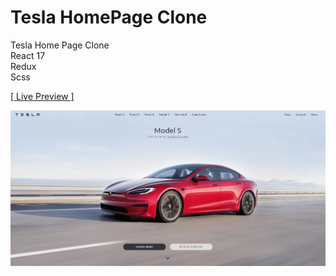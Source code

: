 # Tesla HomePage Clone

Tesla Home Page Clone
<br>
React 17
<br>
Redux
<br>
Scss

<a href="https://rezamehdipour.ir/tesla">[ Live Preview ]</a>

![preview](preview.jpg)
